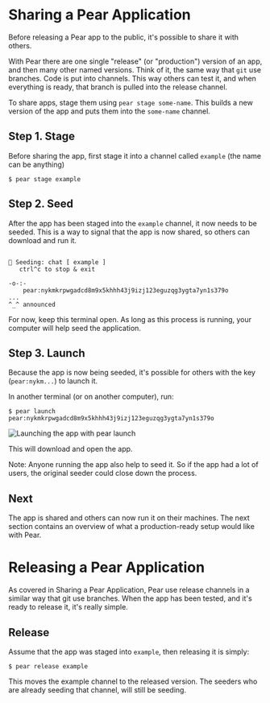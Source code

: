 # Sharing a Pear Application

Before releasing a Pear app to the public, it's possible to share it with others.

With Pear there are one single "release" (or "production") version of an app, and then many other named versions. Think of it, the same way that `git` use branches. Code is put into channels. This way others can test it, and when everything is ready, that branch is pulled into the release channel.

To share apps, stage them using `pear stage some-name`. This builds a new version of the app and puts them into the `some-name` channel.


## Step 1. Stage

Before sharing the app, first stage it into a channel called `example` (the name can be anything)

```
$ pear stage example
```

## Step 2. Seed

After the app has been staged into the `example` channel, it now needs to be seeded. This is a way to signal that the app is now shared, so others can download and run it.

```$ pear seed example

🍐 Seeding: chat [ example ]
   ctrl^c to stop & exit

-o-:-
    pear:nykmkrpwgadcd8m9x5khhh43j9izj123eguzqg3ygta7yn1s379o
...
^_^ announced
```

For now, keep this terminal open. As long as this process is running, your computer will help seed the application.

## Step 3. Launch

Because the app is now being seeded, it's possible for others with the key (`pear:nykm...`) to launch it.

In another terminal (or on another computer), run:

```
$ pear launch pear:nykmkrpwgadcd8m9x5khhh43j9izj123eguzqg3ygta7yn1s379o
```

![Launching the app with pear launch](../assets/chat-app-6.png)

This will download and open the app.

Note: Anyone running the app also help to seed it. So if the app had a lot of users, the original seeder could close down the process.

## Next

The app is shared and others can now run it on their machines. 
The next section contains an overview of what a production-ready setup would like with Pear.

# Releasing a Pear Application

As covered in Sharing a Pear Application, Pear use release channels in a similar way that git use branches. When the app has been tested, and it's ready to release it, it's really simple.

## Release

Assume that the app was staged into `example`, then releasing it is simply:

```
$ pear release example
```

This moves the example channel to the released version. The seeders who are already seeding that channel, will still be seeding.